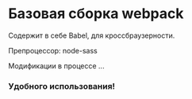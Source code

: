 # Базовая сборка webpack 

Содержит в себе Babel, для кроссбраузерности.

Препроцессор: node-sass

Модификации в процессе ...

### Удобного использования!


